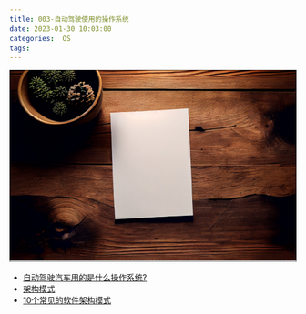 ```yaml
---
title: 003-自动驾驶使用的操作系统
date: 2023-01-30 10:03:00
categories:  OS
tags:
---
```


![](../images/20230130/2023013001.PNG)

<!--more-->
* [自动驾驶汽车用的是什么操作系统?](https://v2ex.com/t/862245)
* [架构模式](https://www.ou.nl/documents/40554/791670/IM0203_03.pdf/30dae517-691e-b3c7-22ed-a55ad27726d6)
* [10个常见的软件架构模式](https://towardsdatascience.com/10-common-software-architectural-patterns-in-a-nutshell-a0b47a1e9013)